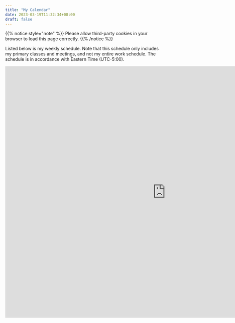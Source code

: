 ```yaml
---
title: "My Calendar"
date: 2023-03-19T11:32:34+08:00
draft: false
---
```


{{% notice style="note" %}}
Please allow third-party cookies in your browser to load this page correctly.
{{% /notice %}}

Listed below is my weekly schedule. Note that this schedule only includes my primary classes and meetings, and not my entire work schedule. The schedule is in accordance with Eastern Time (UTC-5:00).

<iframe src="https://outlook.office365.com/owa/calendar/78b0ff447bef4e958cfb397899571728@gatech.edu/95b5cee507034cbba402b86177a88d386059185462047291480/calendar.html" style="border-width:0" width="1020" height="800" style="border:1px solid black;"></iframe>
